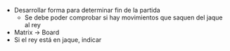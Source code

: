 - Desarrollar forma para determinar fin de la partida
  - Se debe poder comprobar si hay movimientos que saquen del jaque al rey
- Matrix -> Board
- Si el rey está en jaque, indicar